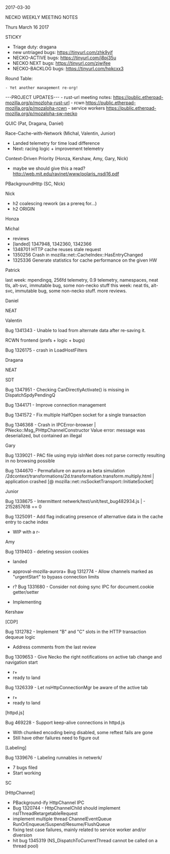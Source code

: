 2017-03-30

NECKO WEEKLY MEETING NOTES

Thurs March 16 2017

STICKY

- Triage duty: dragana
-  new untriaged bugs: https://tinyurl.com/zhk9yjf
- NECKO-ACTIVE bugs: https://tinyurl.com/j8pj35u
- NECKO NEXT bugs: https://tinyurl.com/zjwjfee
- NECKO-BACKLOG bugs:  https://tinyurl.com/hpkcxx3

Round Table:

    - Yet another management re-org!

---PROJECT UPDATES---
    - rust-url meeting notes: https://public.etherpad-mozilla.org/p/mozloha-rust-url
    - rcwn https://public.etherpad-mozilla.org/p/mozaloha-rcwn
    - service workers https://public.etherpad-mozilla.org/p/mozaloha-sw-necko

QUIC  (Pat, Dragana, Daniel)

Race-Cache-with-Network (Michal, Valentin, Junior)

- Landed telemetry for time load difference
- Next: racing logic + improvement telemetry

Context-Driven Priority  (Honza, Kershaw, Amy, Gary, Nick)

- maybe we should give this a read? http://web.mit.edu/ravinet/www/polaris_nsdi16.pdf

PBackgroundHttp (SC, NIck)

Nick

- h2 coalescing rework (as a prereq for...)
- h2 ORIGIN

Honza

Michal

 - reviews
 - [landed] 1347948,  1342360, 1342366
 - 1348701 HTTP cache reuses stale request
 - 1350256 Crash in mozilla::net::CacheIndex::HasEntryChanged
 - 1325336 Generate statistics for cache performance on the given HW

Patrick

  last week: mpendingq, 256fd telemetry, 0.9 telemetry, namespaces, neat tls, alt-svc, immutable bug, some non-necko stuff
  this week: neat tls, alt-svc, immutable bug, some non-necko stuff. more reviews.

Daniel

   NEAT

Valentin

Bug 1341343 - Unable to load from alternate data after re-saving it.

RCWN frontend (prefs + logic + bugs)

Bug 1326175 - crash in LoadHostFilters

Dragana

NEAT

SDT

Bug 1347951 - Checking CanDirectlyActivate() is missing in DispatchSpdyPendingQ

Bug 1344171 - Improve connection management

Bug 1341572 -       Fix multiple HalfOpen socket for a single transaction

Bug 1346368 - Crash in IPCError-browser | PNecko::Msg_PHttpChannelConstructor Value error: message was deserialized, but contained an illegal

Gary

Bug 1339021 - PAC file using myip isInNet does not parse correctly resulting in no browsing possible

Bug 1344670 - Permafailure on aurora as beta simulation /2dcontext/transformations/2d.transformation.transform.multiply.html | application crashed [@ mozilla::net::nsSocketTransport::InitiateSocket]

Junior

Bug 1338675 - Intermittent netwerk/test/unit/test_bug482934.js | - 2152857618 == 0

Bug 1325091 - Add flag indicating presence of alternative data in the cache entry to cache index

- WIP with a r-

Amy

Bug 1319403 - deleting session cookies

* landed
* approval-mozilla-aurora+
Bug 1312774 - Allow channels marked as "urgentStart" to bypass connection limits

* r?
Bug 1331680 - Consider not doing sync IPC for document.cookie getter/setter

* Implementing

Kershaw

[CDP]

Bug 1312782 -       Implement "B" and "C" slots in the HTTP transaction dequeue logic

 - Address comments from the last review

Bug 1309653 - Give Necko the right notifications on active tab change and navigation start

- r+
- ready to land

Bug 1326339 - Let nsHttpConnectionMgr be aware of the active tab

- r+
- ready to land

[httpd.js]

Bug 469228 -  Support keep-alive connections in httpd.js

- With chunked encoding being disabled, some reftest fails are gone
- Still have other failures need to figure out

[Labeling]

Bug 1339676 -       Labeling runnables in netwerk/

- 7 bugs filed
- Start working

SC

[HttpChannel]

- PBackground-ify HttpChannel IPC
 - Bug 1320744 - HttpChannelChild should implement nsIThreadRetargetableRequest
  - implement multiple thread ChannelEventQueue RunOrEnqueue/Suspend/Resume/FlushQueue
  - fixing test case failures, mainly related to service worker and/or diversion
  - hit bug 1345319 (NS_DispatchToCurrentThread cannot be called on a thread pool)

